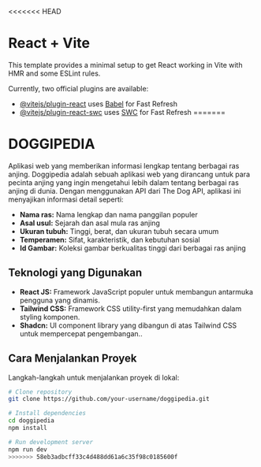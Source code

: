 <<<<<<< HEAD
# React + Vite

This template provides a minimal setup to get React working in Vite with HMR and some ESLint rules.

Currently, two official plugins are available:

- [@vitejs/plugin-react](https://github.com/vitejs/vite-plugin-react/blob/main/packages/plugin-react/README.md) uses [Babel](https://babeljs.io/) for Fast Refresh
- [@vitejs/plugin-react-swc](https://github.com/vitejs/vite-plugin-react-swc) uses [SWC](https://swc.rs/) for Fast Refresh
=======
# DOGGIPEDIA
Aplikasi web yang memberikan informasi lengkap tentang berbagai ras anjing.
Doggipedia adalah sebuah aplikasi web yang dirancang untuk para pecinta anjing yang ingin mengetahui lebih dalam tentang berbagai ras anjing di dunia. Dengan menggunakan API dari The Dog API, aplikasi ini menyajikan informasi detail seperti:

* **Nama ras:** Nama lengkap dan nama panggilan populer
* **Asal usul:** Sejarah dan asal mula ras anjing
* **Ukuran tubuh:** Tinggi, berat, dan ukuran tubuh secara umum
* **Temperamen:** Sifat, karakteristik, dan kebutuhan sosial
* **Id Gambar:** Koleksi gambar berkualitas tinggi dari berbagai ras anjing

## Teknologi yang Digunakan
* **React JS:** Framework JavaScript populer untuk membangun antarmuka pengguna yang dinamis.
* **Tailwind CSS:** Framework CSS utility-first yang memudahkan dalam styling komponen.
* **Shadcn:** UI component library yang dibangun di atas Tailwind CSS untuk mempercepat pengembangan..

## Cara Menjalankan Proyek
Langkah-langkah untuk menjalankan proyek di lokal:
```bash
# Clone repository
git clone https://github.com/your-username/doggipedia.git

# Install dependencies
cd doggipedia
npm install

# Run development server
npm run dev
>>>>>>> 58eb3adbcff33c4d488dd61a6c35f98c0185600f
